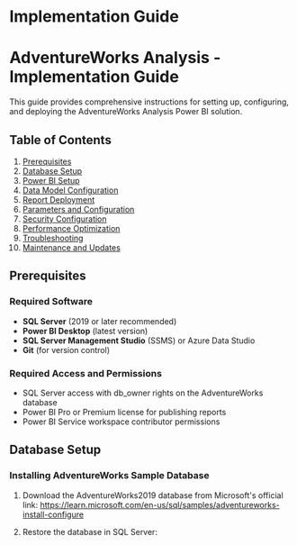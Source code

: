 # Implementation Guide

# AdventureWorks Analysis - Implementation Guide

This guide provides comprehensive instructions for setting up, configuring, and deploying the AdventureWorks Analysis Power BI solution.

## Table of Contents
1. [Prerequisites](#prerequisites)
2. [Database Setup](#database-setup)
3. [Power BI Setup](#power-bi-setup)
4. [Data Model Configuration](#data-model-configuration)
5. [Report Deployment](#report-deployment)
6. [Parameters and Configuration](#parameters-and-configuration)
7. [Security Configuration](#security-configuration)
8. [Performance Optimization](#performance-optimization)
9. [Troubleshooting](#troubleshooting)
10. [Maintenance and Updates](#maintenance-and-updates)

## Prerequisites

### Required Software
- **SQL Server** (2019 or later recommended)
- **Power BI Desktop** (latest version)
- **SQL Server Management Studio** (SSMS) or Azure Data Studio
- **Git** (for version control)

### Required Access and Permissions
- SQL Server access with db_owner rights on the AdventureWorks database
- Power BI Pro or Premium license for publishing reports
- Power BI Service workspace contributor permissions

## Database Setup

### Installing AdventureWorks Sample Database
1. Download the AdventureWorks2019 database from Microsoft's official link:
   https://learn.microsoft.com/en-us/sql/samples/adventureworks-install-configure

2. Restore the database in SQL Server:

